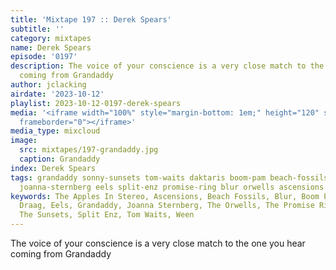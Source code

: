 ```yaml
---
title: 'Mixtape 197 :: Derek Spears'
subtitle: ''
category: mixtapes
name: Derek Spears
episode: '0197'
description: The voice of your conscience is a very close match to the one you hear
  coming from Grandaddy
author: jclacking
airdate: '2023-10-12'
playlist: 2023-10-12-0197-derek-spears
media: '<iframe width="100%" style="margin-bottom: 1em;" height="120" src="https://www.mixcloud.com/widget/iframe/?feed=%2Flouderthanwar%2Fthe-mixtape-197-derek-spears-2023-10-12%2F&hide_artwork=1&hide_cover=1&light=1"
  frameborder="0"></iframe>'
media_type: mixcloud
image:
  src: mixtapes/197-grandaddy.jpg
  caption: Grandaddy
index: Derek Spears
tags: grandaddy sonny-sunsets tom-waits daktaris boom-pam beach-fossils draag apples-in-stereo
  joanna-sternberg eels split-enz promise-ring blur orwells ascensions ween
keywords: The Apples In Stereo, Ascensions, Beach Fossils, Blur, Boom Pam, The Daktaris,
  Draag, Eels, Grandaddy, Joanna Sternberg, The Orwells, The Promise Ring, Sonny &amp;
  The Sunsets, Split Enz, Tom Waits, Ween
---
```

The voice of your conscience is a very close match to the one you hear coming from Grandaddy
